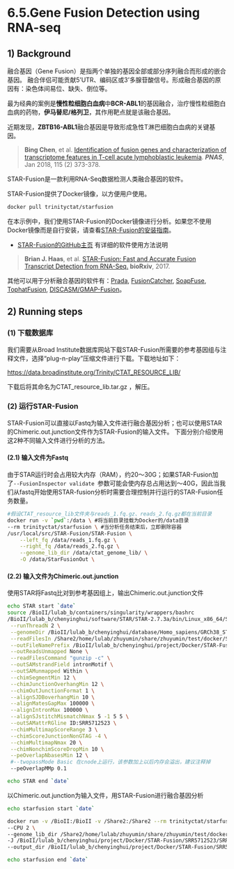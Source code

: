 # 6.5.Gene Fusion Detection using RNA-seq

## 1) Background

融合基因（Gene Fusion）是指两个单独的基因全部或部分序列融合而形成的嵌合基因。 融合伴侣可能贡献5’UTR、编码区或3’多腺苷酸信号。形成融合基因的原因有：染色体间易位、缺失、倒位等。

最为经典的案例是**慢性粒细胞白血病**中**BCR-ABL1**的基因融合，治疗慢性粒细胞白血病的药物，**伊马替尼/格列卫**，其作用靶点就是该融合基因。

近期发现，**ZBTB16-ABL1**融合基因是导致形成急性T淋巴细胞白血病的关键基因。

> **Bing Chen**, et al. [Identification of fusion genes and characterization of transcriptome features in T-cell acute lymphoblastic leukemia](https://www.pnas.org/content/115/2/373). **_PNAS_**,  Jan 2018, 115 (2) 373-378.

STAR-Fusion是一款利用RNA-Seq数据检测人类融合基因的软件。

STAR-Fusion提供了Docker镜像，以方便用户使用。

```bash
docker pull trinityctat/starfusion
```
在本示例中，我们使用STAR-Fusion的Docker镜像进行分析。如果您不使用Docker镜像而是自行安装，请查看[STAR-Fusion的安装指南](https://github.com/STAR-Fusion/STAR-Fusion/wiki/installing-star-fusion)。

- [STAR-Fusion的GitHub主页](https://github.com/STAR-Fusion/STAR-Fusion/wiki) 有详细的软件使用方法说明

> **Brian J. Haas**, et al. [STAR-Fusion: Fast and Accurate Fusion Transcript Detection from RNA-Seq.](https://www.biorxiv.org/content/10.1101/120295v1) **bioRxiv**, 2017.


其他可以用于分析融合基因的软件有：[Prada](http://bioinformatics.mdanderson.org/main/PRADA:Overview), [FusionCatcher](http://biorxiv.org/content/early/2014/11/19/011650), [SoapFuse](http://soap.genomics.org.cn/soapfuse.html), [TophatFusion](http://ccb.jhu.edu/software/tophat/fusion_index.html), [DISCASM/GMAP-Fusion](https://github.com/DISCASM/DISCASM/wiki)。

## 2) Running steps

### (1) 下载数据库

我们需要从Broad Institute数据库网站下载STAR-Fusion所需要的参考基因组与注释文件，选择“plug-n-play”压缩文件进行下载。下载地址如下：

https://data.broadinstitute.org/Trinity/CTAT_RESOURCE_LIB/

下载后将其命名为CTAT_resource_lib.tar.gz ，解压。

### (2) 运行STAR-Fusion

STAR-Fusion可以直接以Fastq为输入文件进行融合基因分析；也可以使用STAR的Chimeric.out.junction文件作为STAR-Fusion的输入文件。
下面分别介绍使用这2种不同输入文件进行分析的方法。

#### (2.1) 输入文件为Fastq

由于STAR运行时会占用较大内存（RAM），约20～30G；如果STAR-Fusion加了`--FusionInspector validate `参数可能会使内存总占用达到～40G，因此当我们从fastq开始使用STAR-fusion分析时需要合理控制并行运行的STAR-Fusion任务数量。

```bash
#假设CTAT_resource_lib文件夹与reads_1.fq.gz、reads_2.fq.gz都在当前目录
docker run -v `pwd`:/data \ #将当前目录挂载为Docker的/data目录
--rm trinityctat/starfusion \ #当分析任务结束后，立即删除容器
/usr/local/src/STAR-Fusion/STAR-Fusion \
    --left_fq /data/reads_1.fq.gz \
    --right_fq /data/reads_2.fq.gz \
    --genome_lib_dir /data/ctat_genome_lib/ \
    -O /data/StarFusionOut \

```

#### (2.2) 输入文件为Chimeric.out.junction

使用STAR将Fastq比对到参考基因组上，输出Chimeric.out.junction文件

```bash
echo STAR start `date`
source /BioII/lulab_b/containers/singularity/wrappers/bashrc
/BioII/lulab_b/chenyinghui/software/STAR/STAR-2.7.3a/bin/Linux_x86_64/STAR \
 --runThreadN 2 \
 --genomeDir /BioII/lulab_b/chenyinghui/database/Homo_sapiens/GRCh38_STAR_index \
 --readFilesIn /Share2/home/lulab/zhuyumin/share/zhuyumin/test/docker/StarFusionOut/cutadapt/SRR5712523_1.fastq.gz  /Share2/home/lulab/zhuyumin/share/zhuyumin/test/docker/StarFusionOut/cutadapt/SRR5712523_2.fastq.gz \
 --outFileNamePrefix /BioII/lulab_b/chenyinghui/project/Docker/STAR-Fusion/SRR5712523/SRR5712523. \
 --outReadsUnmapped None \
 --readFilesCommand "gunzip -c" \
 --outSAMstrandField intronMotif \
 --outSAMunmapped Within \
 --chimSegmentMin 12 \
 --chimJunctionOverhangMin 12 \
 --chimOutJunctionFormat 1 \
 --alignSJDBoverhangMin 10 \
 --alignMatesGapMax 100000 \
 --alignIntronMax 100000 \
 --alignSJstitchMismatchNmax 5 -1 5 5 \
 --outSAMattrRGline ID:SRR5712523 \
 --chimMultimapScoreRange 3 \
 --chimScoreJunctionNonGTAG -4 \
 --chimMultimapNmax 20 \
 --chimNonchimScoreDropMin 10 \
 --peOverlapNbasesMin 12 \
 #--twopassMode Basic 在cnode上运行，该参数加上以后内存会溢出，建议注释掉
 --peOverlapMMp 0.1 

echo STAR end `date`

```

以Chimeric.out.junction为输入文件，用STAR-Fusion进行融合基因分析

```bash
echo starfusion start `date`

docker run -v /BioII:/BioII -v /Share2:/Share2 --rm trinityctat/starfusion /usr/local/src/STAR-Fusion/STAR-Fusion \
--CPU 2 \
--genome_lib_dir /Share2/home/lulab/zhuyumin/share/zhuyumin/test/docker/StarFusionOut/ctat_genome_lib_build_dir \
-J /BioII/lulab_b/chenyinghui/project/Docker/STAR-Fusion/SRR5712523/SRR5712523.Chimeric.out.junction \
--output_dir /BioII/lulab_b/chenyinghui/project/Docker/STAR-Fusion/SRR5712523_fusion

echo starfusion end `date`
```

